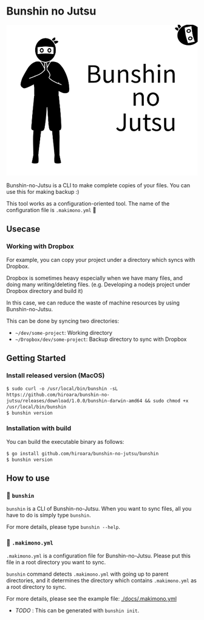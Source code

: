 # Bunshin no Jutsu

![Bunshin no Jutsu](./images/ninja.svg)

Bunshin-no-Jutsu is a CLI to make complete copies of your files.
You can use this for making backup :)

This tool works as a configuration-oriented tool.
The name of the configuration file is `.makimono.yml` :scroll:

## Usecase

### Working with Dropbox

For example, you can copy your project under a directory which syncs with Dropbox.

Dropbox is sometimes heavy especially when we have many files, and doing many writing/deleting files.
(e.g. Developing a nodejs project under Dropbox directory and build it)

In this case, we can reduce the waste of machine resources by using Bunshin-no-Jutsu.

This can be done by syncing two directories:

- `~/dev/some-project`: Working directory
- `~/Dropbox/dev/some-project`: Backup directory to sync with Dropbox

## Getting Started

### Install released version (MacOS)

```
$ sudo curl -o /usr/local/bin/bunshin -sL https://github.com/hiroara/bunshin-no-jutsu/releases/download/1.0.0/bunshin-darwin-amd64 && sudo chmod +x /usr/local/bin/bunshin
$ bunshin version
```

### Installation with build

You can build the executable binary as follows:

```
$ go install github.com/hiroara/bunshin-no-jutsu/bunshin
$ bunshin version
```

## How to use

### :dancers: `bunshin`

`bunshin` is a CLI of Bunshin-no-Jutsu.
When you want to sync files, all you have to do is simply type `bunshin`.

For more details, please type `bunshin --help`.

### :scroll: `.makimono.yml`

`.makimono.yml` is a configuration file for Bunshin-no-Jutsu.
Please put this file in a root directory you want to sync.

`bunshin` command detects `.makimono.yml` with going up to parent directories, and it determines the directory which contains `.makimono.yml` as a root directory to sync.

For more details, please see the example file: [./docs/.makimono.yml](./docs/.makimono.yml)

- _TODO_ : This can be generated with `bunshin init`.
